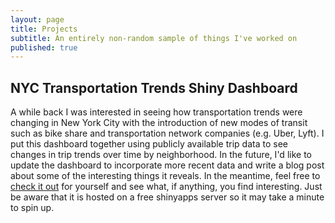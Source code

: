 ```yaml
---
layout: page
title: Projects
subtitle: An entirely non-random sample of things I've worked on
published: true
---
```


## NYC Transportation Trends Shiny Dashboard
A while back I was interested in seeing how transportation trends were changing in New York City with the introduction of new modes of transit such as bike share and transportation network companies (e.g. Uber, Lyft). I put this dashboard together using publicly available trip data to see changes in trip trends over time by neighborhood. In the future, I'd like to update the dashboard to incorporate more recent data and write a blog post about some of the interesting things it reveals. In the meantime, feel free to [check it out](https://torch77.shinyapps.io/transpo_app_v2/) for yourself and see what, if anything, you find interesting. Just be aware that it is hosted on a free shinyapps server so it may take a minute to spin up.
